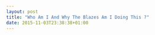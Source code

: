 ```yaml
---
layout: post
title: "Who Am I And Why The Blazes Am I Doing This ?"
date: 2015-11-03T23:38:38+01:00
---
```

